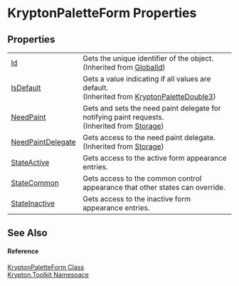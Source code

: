 # KryptonPaletteForm Properties




## Properties
<table>
<tr>
<td><a href="71a6846f-bfb6-fb58-b361-6b43ae0583a8.md">Id</a></td>
<td>Gets the unique identifier of the object.<br />(Inherited from <a href="9ef2ca3a-e03e-8927-105a-2f9a6fbdf849.md">GlobalId</a>)</td></tr>
<tr>
<td><a href="1d68ed98-9f73-88c9-f46e-863c54662c71.md">IsDefault</a></td>
<td>Gets a value indicating if all values are default.<br />(Inherited from <a href="ee8cdeb7-736d-226b-dbdb-75350410491d.md">KryptonPaletteDouble3</a>)</td></tr>
<tr>
<td><a href="097a0f47-e60c-4bf7-802c-8391c6d8feff.md">NeedPaint</a></td>
<td>Gets and sets the need paint delegate for notifying paint requests.<br />(Inherited from <a href="8406cf55-79a3-e579-4094-be084e489431.md">Storage</a>)</td></tr>
<tr>
<td><a href="879ca7f2-32c5-8581-44f2-c7aee6491db2.md">NeedPaintDelegate</a></td>
<td>Gets access to the need paint delegate.<br />(Inherited from <a href="8406cf55-79a3-e579-4094-be084e489431.md">Storage</a>)</td></tr>
<tr>
<td><a href="5344add1-f816-6ae2-820c-fa7c450767e6.md">StateActive</a></td>
<td>Gets access to the active form appearance entries.</td></tr>
<tr>
<td><a href="4be0f972-3f54-b46c-bd99-e2856a25eeb6.md">StateCommon</a></td>
<td>Gets access to the common control appearance that other states can override.</td></tr>
<tr>
<td><a href="1e938f85-1b15-4a3b-cc8d-c38d3464ff03.md">StateInactive</a></td>
<td>Gets access to the inactive form appearance entries.</td></tr>
</table>

## See Also


#### Reference
<a href="072c2d08-92ec-1f96-694b-4a376f1fa9b7.md">KryptonPaletteForm Class</a>  
<a href="79d2eac2-21f4-54ff-7552-b20c33c30600.md">Krypton.Toolkit Namespace</a>  
